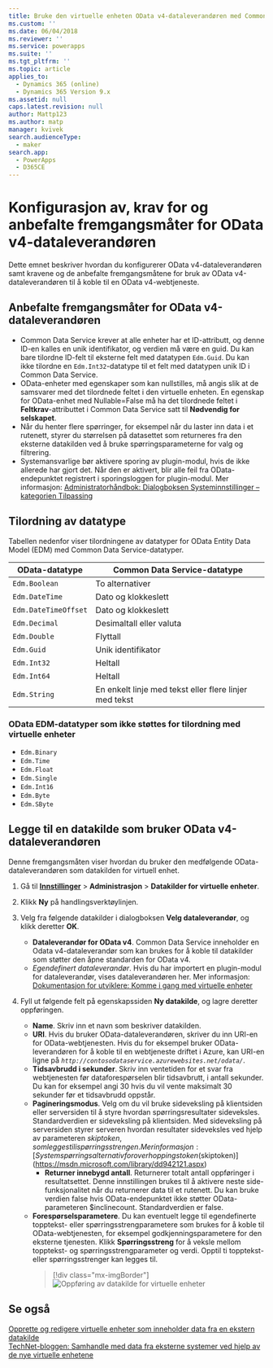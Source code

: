 ```yaml
---
title: Bruke den virtuelle enheten OData v4-dataleverandøren med Common Data Service | MicrosoftDocs
ms.custom: ''
ms.date: 06/04/2018
ms.reviewer: ''
ms.service: powerapps
ms.suite: ''
ms.tgt_pltfrm: ''
ms.topic: article
applies_to:
  - Dynamics 365 (online)
  - Dynamics 365 Version 9.x
ms.assetid: null
caps.latest.revision: null
author: Mattp123
ms.author: matp
manager: kvivek
search.audienceType:
  - maker
search.app:
  - PowerApps
  - D365CE
---
```


# <a name="odata-v4-data-provider-configuration-requirements-and-best-practices"></a>Konfigurasjon av, krav for og anbefalte fremgangsmåter for OData v4-dataleverandøren

Dette emnet beskriver hvordan du konfigurerer OData v4-dataleverandøren samt kravene og de anbefalte fremgangsmåtene for bruk av OData v4-dataleverandøren til å koble til en OData v4-webtjeneste. 

## <a name="odata-v4-data-provider-best-practices"></a>Anbefalte fremgangsmåter for OData v4-dataleverandøren

- Common Data Service krever at alle enheter har et ID-attributt, og denne ID-en kalles en unik identifikator, og verdien må være en guid.  Du kan bare tilordne ID-felt til eksterne felt med datatypen `Edm.Guid`.  Du kan ikke tilordne en `Edm.Int32`-datatype til et felt med datatypen unik ID i Common Data Service.
-  OData-enheter med egenskaper som kan nullstilles, må angis slik at de samsvarer med det tilordnede feltet i den virtuelle enheten. En egenskap for OData-enhet med Nullable=False må ha det tilordnede feltet i **Feltkrav**-attributtet i Common Data Service satt til **Nødvendig for selskapet**. 
- Når du henter flere spørringer, for eksempel når du laster inn data i et rutenett, styrer du størrelsen på datasettet som returneres fra den eksterne datakilden ved å bruke spørringsparameterne for valg og filtrering.
- Systemansvarlige bør aktivere sporing av plugin-modul, hvis de ikke allerede har gjort det. Når den er aktivert, blir alle feil fra OData-endepunktet registrert i sporingsloggen for plugin-modul. Mer informasjon: [Administratorhåndbok: Dialogboksen Systeminnstillinger – kategorien Tilpassing](/dynamics365/customer-engagement/admin/system-settings-dialog-box-customization-tab) 

## <a name="data-type-mapping"></a>Tilordning av datatype

Tabellen nedenfor viser tilordningene av datatyper for OData Entity Data Model (EDM) med Common Data Service-datatyper. 

|OData-datatype|Common Data Service-datatype  |
|---------|---------|
|`Edm.Boolean`|To alternativer|
|`Edm.DateTime`|Dato og klokkeslett|
|`Edm.DateTimeOffset`|Dato og klokkeslett|
|`Edm.Decimal`|Desimaltall eller valuta|
|`Edm.Double`|Flyttall|
|`Edm.Guid`|Unik identifikator|
|`Edm.Int32`|Heltall|
|`Edm.Int64`|Heltall|
|`Edm.String`|En enkelt linje med tekst eller flere linjer med tekst|


### <a name="odata-edm-data-types-that-are-not-supported-for-mapping-with-virtual-entities"></a>OData EDM-datatyper som ikke støttes for tilordning med virtuelle enheter 

- `Edm.Binary `
- `Edm.Time` 
- `Edm.Float `
- `Edm.Single` 
- `Edm.Int16` 
- `Edm.Byte` 
- `Edm.SByte`

 
## <a name="add-a-data-source-using-the-odata-v4-data-provider"></a>Legge til en datakilde som bruker OData v4-dataleverandøren

Denne fremgangsmåten viser hvordan du bruker den medfølgende OData-dataleverandøren som datakilden for virtuell enhet.   
  
1. Gå til **[Innstillinger](../model-driven-apps/advanced-navigation.md#settings)** > **Administrasjon** > **Datakilder for virtuelle enheter**.  
1. Klikk **Ny** på handlingsverktøylinjen.  
1. Velg fra følgende datakilder i dialogboksen **Velg dataleverandør**, og klikk deretter **OK**.  
  
    - **Dataleverandør for OData v4**. Common Data Service inneholder en Odata v4-dataleverandør som kan brukes for å koble til datakilder som støtter den åpne standarden for OData v4.  
    - *Egendefinert dataleverandør*. Hvis du har importert en plugin-modul for dataleverandør, vises dataleverandøren her. Mer informasjon: [Dokumentasjon for utviklere: Komme i gang med virtuelle enheter](/dynamics365/customer-engagement/developer/virtual-entities/get-started-ve)  
    
1. Fyll ut følgende felt på egenskapssiden **Ny datakilde**, og lagre deretter oppføringen.  
  
    - **Name**. Skriv inn et navn som beskriver datakilden.  
    - **URI**. Hvis du bruker OData-dataleverandøren, skriver du inn URI-en for OData-webtjenesten. Hvis du for eksempel bruker OData-leverandøren for å koble til en webtjeneste driftet i Azure, kan URI-en ligne på *`http://contosodataservice.azurewebsites.net/odata/`*.  
    - **Tidsavbrudd i sekunder**. Skriv inn ventetiden for et svar fra webtjenesten før dataforespørselen blir tidsavbrutt, i antall sekunder. Du kan for eksempel angi 30 hvis du vil vente maksimalt 30 sekunder før et tidsavbrudd oppstår.  
    - **Pagineringsmodus**. Velg om du vil bruke sideveksling på klientsiden eller serversiden til å styre hvordan spørringsresultater sideveksles. Standardverdien er sideveksling på klientsiden. Med sideveksling på serversiden styrer serveren hvordan resultater sideveksles ved hjelp av parameteren $skiptoken, som legges til i spørringsstrengen. Mer informasjon: [Systemspørringsalternativ for overhoppingstoken ($skiptoken)](https://msdn.microsoft.com/library/dd942121.aspx)  
        -  **Returner innebygd antall**. Returnerer totalt antall oppføringer i resultatsettet. Denne innstillingen brukes til å aktivere neste side-funksjonalitet når du returnerer data til et rutenett. Du kan bruke verdien false hvis OData-endepunktet ikke støtter OData-parameteren $inclinecount. Standardverdien er false.
    - **Forespørselsparametere**. Du kan eventuelt legge til egendefinerte topptekst- eller spørringsstrengparametere som brukes for å koble til OData-webtjenesten, for eksempel godkjenningsparametere for den eksterne tjenesten. Klikk **Spørringsstreng** for å veksle mellom topptekst- og spørringsstrengparameter og verdi. Opptil ti topptekst- eller spørringsstrenger kan legges til. 
        > [!div class="mx-imgBorder"] 
        > ![Oppføring av datakilde for virtuelle enheter](media/virtual-entity-data-source.png) 


## <a name="see-also"></a>Se også  

[Opprette og redigere virtuelle enheter som inneholder data fra en ekstern datakilde](create-edit-virtual-entities.md) <br/>
[TechNet-bloggen: Samhandle med data fra eksterne systemer ved hjelp av de nye virtuelle enhetene](https://blogs.technet.microsoft.com/lystavlen/2017/09/08/virtual-entities/)
